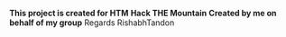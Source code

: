 **This project is created for HTM** 
**Hack THE Mountain**
**Created by me on behalf of my group**
Regards
RishabhTandon
